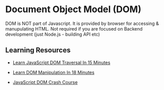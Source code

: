 # Document Object Model (DOM)

DOM is NOT part of Javascript. It is provided by browser for accessing & manupulating HTML. Not required if you are focused on Backend development (just Node.js - building API etc)

## Learning Resources

* [Learn JavaScript DOM Traversal In 15 Minutes](https://www.youtube.com/watch?v=v7rSSy8CaYE&ab_channel=WebDevSimplified)

* [Learn DOM Manipulation In 18 Minutes](https://www.youtube.com/watch?v=y17RuWkWdn8&ab_channel=WebDevSimplified)

* [JavaScript DOM Crash Course](https://www.youtube.com/watch?v=0ik6X4DJKCc&list=PLillGF-RfqbYE6Ik_EuXA2iZFcE082B3s&ab_channel=TraversyMedia)

